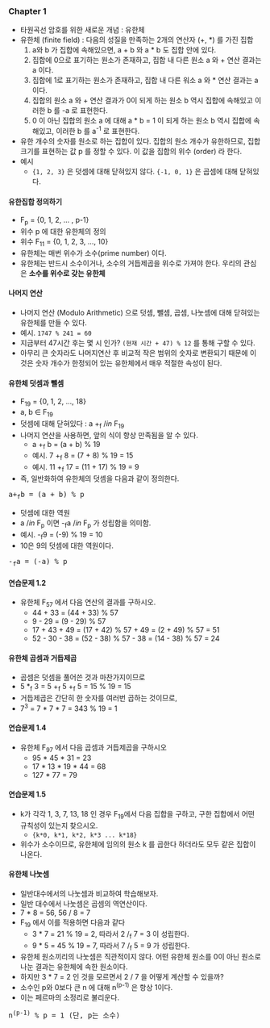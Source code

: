 ### Chapter 1 

- 타원곡선 암호를 위한 새로운 개념 : 유한체 
- 유한체 (finite field) : 다음의 성질을 만족하는 2개의 연산자 (+, *) 를 가진 집합 
  1. a와 b 가 집합에 속해있으면, a + b 와 a * b 도 집합 안에 있다. 
  2. 집합에 0으로 표기하는 원소가 존재하고, 집합 내 다른 원소 a 와 + 연산 결과는 a 이다. 
  3. 집합에 1로 표기하는 원소가 존재하고, 집합 내 다른 워소 a 와 * 연산 결과는 a 이다.
  4. 집합의 원소 a 와 + 연산 결과가 0이 되게 하는 원소 b 역시 집합에 속해있고 이러한 b 를 -a 로 표현한다. 
  5. 0 이 아닌 집합의 원소 a 에 대해 a * b = 1 이 되게 하는 원소 b 역시 집합에 속해있고, 이러한 b 를 a<sup>-1</sup> 로 표현한다.
- 유한 개수의 숫자를 원소로 하는 집합이 있다. 집합의 원소 개수가 유한하므로, 집합 크기를 표현하는 값 p 를 정할 수 있다. 이 값을 집합의 위수 (order) 라 한다. 
- 예시 
  - `{1, 2, 3}` 은 덧셈에 대해 닫혀있지 않다. `{-1, 0, 1}` 은 곱셈에 대해 닫혀있다. 

#### 유한집합 정의하기 

- F<sub>p</sub> = {0, 1, 2, ... , p-1} 
- 위수 p 에 대한 유한체의 정의
- 위수 F<sub>11</sub> = {0, 1, 2, 3, ..., 10} 
- 유한체는 매번 위수가 소수(prime number) 이다. 
- 유한체는 반드시 소수이거나, 소수의 거듭제곱을 위수로 가져야 한다. 우리의 관심은 **소수를 위수로 갖는 유한체**

#### 나머지 연산 

- 나머지 연산 (Modulo Arithmetic) 으로 덧셈, 뺄셈, 곱셈, 나눗셈에 대해 닫혀있는 유한체를 만들 수 있다. 
- 예시. `1747 % 241 = 60`  
- 지금부터 47시간 후는 몇 시 인가? `(현재 시간 + 47) % 12` 를 통해 구할 수 있다. 
- 아무리 큰 숫자라도 나머지연산 후 비교적 작은 범위의 숫자로 변환되기 때문에 이것은 숫자 개수가 한정되어 있는 유한체에서 매우 적절한 속성이 된다. 

#### 유한체 덧셈과 뺄셈 

- F<sub>19</sub> = {0, 1, 2, ..., 18}
- a, b $\in$ F<sub>19</sub> 
- 덧셈에 대해 닫혀있다 : a +<sub>f</sub> $/in$ F<sub>19</sub>
- 나머지 연산을 사용하면, 앞의 식이 항상 만족됨을 알 수 있다. 
  - a +<sub>f</sub> b = (a + b) % 19 
  - 예시. 7 +<sub>f</sub> 8 = (7 + 8) % 19 = 15 
  - 예시. 11 +<sub>f</sub> 17 = (11 + 17) % 19 = 9 
- 즉, 일반화하여 유한체의 덧셈을 다음과 같이 정의한다. 

<pre>a+<sub>f</sub>b = (a + b) % p</pre>

- 덧셈에 대한 역원 
- a $/in$ F<sub>p</sub> 이면 -<sub>f</sub>a $/in$ F<sub>p</sub> 가 성립함을 의미함. 
- 예시. -<sub>f</sub>9 = (-9) % 19 = 10
- 10은 9의 덧셈에 대한 역원이다. 

<pre>-<sub>f</sub>a = (-a) % p</pre>

#### 연습문제 1.2 

- 유한체 F<sub>57</sub> 에서 다음 연산의 결과를 구하시오. 
  - 44 + 33 = (44 + 33) % 57 
  - 9 - 29 = (9 - 29) % 57 
  - 17 + 43 + 49 = (17 + 42) % 57 + 49 = (2 + 49) % 57 = 51 
  - 52 - 30 - 38 = (52 - 38) % 57 - 38 = (14 - 38) % 57 = 24 

#### 유한체 곱셈과 거듭제곱 

- 곱셈은 덧셈을 풀어쓴 것과 마찬가지이므로 
- 5 *<sub>f</sub> 3 = 5 +<sub>f</sub> 5 +<sub>f</sub> 5 = 15 % 19 = 15 
- 거듭제곱은 간단히 한 숫자를 여러번 곱하는 것이므로, 
- 7<sup>3</sup> = 7 * 7 * 7 = 343 % 19 = 1 

#### 연습문제 1.4 

- 유한체 F<sub>97</sub> 에서 다음 곱셈과 거듭제곱을 구하시오 
  - 95 * 45 * 31 = 23 
  - 17 * 13 * 19 * 44 = 68
  - 127 * 77 = 79

#### 연습문제 1.5 

- k가 각각 1, 3, 7, 13, 18 인 경우 F<sub>19</sub>에서 다음 집합을 구하고, 구한 집합에서 어떤 규칙성이 있는지 찾으시오. 
  - `{k*0, k*1, k*2, k*3 ... k*18}`
- 위수가 소수이므로, 유한체에 임의의 원소 k 를 곱한다 하더라도 모두 같은 집합이 나온다. 

#### 유한체 나눗셈 

- 일반대수에서의 나눗셈과 비교하여 학습해보자. 
- 일반 대수에서 나눗셈은 곱셈의 역연산이다. 
- 7 * 8 = 56, 56 / 8 = 7
- F<sub>19</sub> 에서 이를 적용하면 다음과 같다 
  - 3 * 7 = 21 % 19 = 2, 따라서 2 /<sub>f</sub> 7 = 3 이 성립한다. 
  - 9 * 5 = 45 % 19 = 7, 따라서 7 /<sub>f</sub> 5 = 9 가 성립한다. 
- 유한체 원소끼리의 나눗셈은 직관적이지 않다. 어떤 유한체 원소를 0이 아닌 원소로 나눈 결과는 유한체에 속한 원소이다. 
- 하지만 3 * 7 = 2 인 것을 모르면서 2 / 7 을 어떻게 계산할 수 있을까? 
- 소수인 p와 0보다 큰 n 에 대해 n<sup>(p-1)</sup> 은 항상 1이다. 
- 이는 페르마의 소정리로 불리운다. 

<pre>n<sup>(p-1)</sup> % p = 1 (단, p는 소수)</pre>

